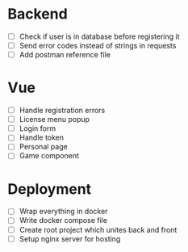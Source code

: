 # Backend
- [ ] Check if user is in database before registering it
- [ ] Send error codes instead of strings in requests
- [ ] Add postman reference file
# Vue
- [ ] Handle registration errors
- [ ] License menu popup
- [ ] Login form
- [ ] Handle token
- [ ] Personal page
- [ ] Game component
# Deployment
- [ ] Wrap everything in docker
- [ ] Write docker compose file
- [ ] Create root project which unites back and front
- [ ] Setup nginx server for hosting